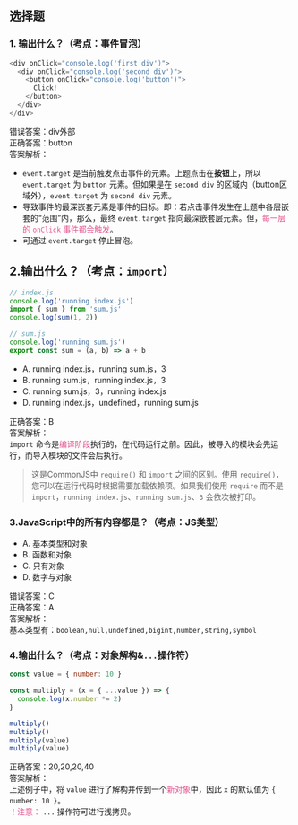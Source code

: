 ## 选择题
### 1. 输出什么？（考点：事件冒泡）
```JavaScript
<div onClick="console.log('first div')">
  <div onClick="console.log('second div')">
    <button onClick="console.log('button')">
      Click!
    </button>
  </div>
</div>
``` 
错误答案：div外部  
正确答案：button  
答案解析：  
+ ```event.target``` 是当前触发点击事件的元素。上题点击在**按钮**上，所以 ```event.target``` 为 ```button``` 元素。但如果是在 ```second div``` 的区域内（button区域外），```event.target``` 为 ```second div``` 元素。
+ 导致事件的最深嵌套元素是事件的目标。即：若点击事件发生在上题中各层嵌套的“范围”内，那么，最终 ```event.target``` 指向最深嵌套层元素。但，<font style="color: rgb(227,79,140);">每一层的 ```onClick``` 事件都会触发</font>。
+ 可通过 ```event.target``` 停止冒泡。

## 2.输出什么？（考点：```import```）
```javascript
// index.js
console.log('running index.js')
import { sum } from 'sum.js'
console.log(sum(1, 2))

// sum.js
console.log('running sum.js')
export const sum = (a, b) => a + b
```
+ A. running index.js，running sum.js，3  
+ B. running sum.js，running index.js，3  
+ C. running sum.js，3，running index.js  
+ D. running index.js，undefined，running sum.js  

正确答案：B  
答案解析：  
```import``` 命令是<font style="color: rgb(227,79,140);">编译阶段</font>执行的，在代码运行之前。因此，被导入的模块会先运行，而导入模块的文件会后执行。
> 这是CommonJS中 ```require()``` 和 ```import``` 之间的区别。使用 ```require()```，您可以在运行代码时根据需要加载依赖项。如果我们使用 ```require``` 而不是 ```import```，```running index.js```、```running sum.js```、```3``` 会依次被打印。

### 3.JavaScript中的所有内容都是？（考点：JS类型）
+ A. 基本类型和对象
+ B. 函数和对象
+ C. 只有对象
+ D. 数字与对象

错误答案：C  
正确答案：A  
答案解析：  
基本类型有：```boolean,null,undefined,bigint,number,string,symbol```

### 4.输出什么？（考点：对象解构&```...```操作符）
```javascript
const value = { number: 10 }

const multiply = (x = { ...value }) => {
  console.log(x.number *= 2)
}

multiply()
multiply()
multiply(value)
multiply(value)
```
正确答案：20,20,20,40  
答案解析：  
上述例子中，将 ```value``` 进行了解构并传到一个<font style="color: rgb(227,79,140);">新对象</font>中，因此 ```x``` 的默认值为 ```{ number: 10 }```。  
<font style="color: rgb(227,79,140);">！注意：</font> ```...``` 操作符可进行浅拷贝。